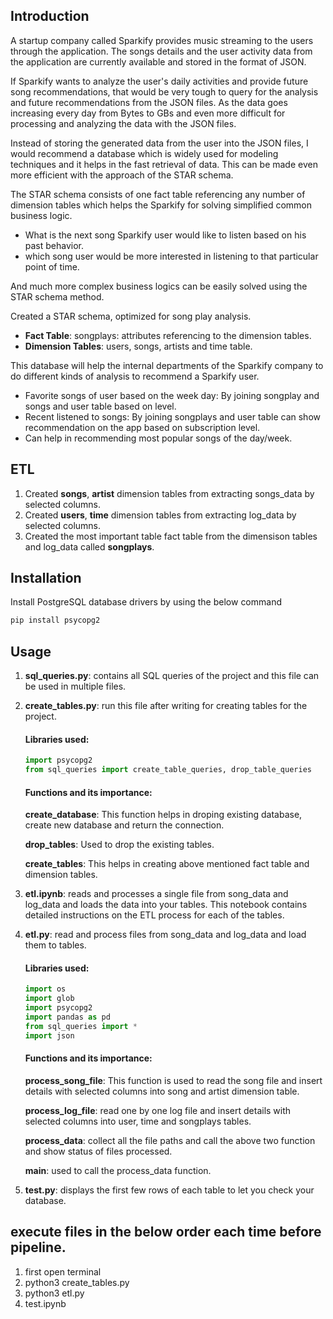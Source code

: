 ## Introduction

A startup company called Sparkify provides music streaming to the users through the application. The songs details and the user activity data from the application are currently available and stored in the format of JSON.

If Sparkify wants to analyze the user's daily activities and provide future song recommendations, that would be very tough to query for the analysis and future recommendations from the JSON files. As the data goes increasing every day from Bytes to GBs and even more difficult for processing and analyzing the data with the JSON files.

Instead of storing the generated data from the user into the JSON files, I would recommend a database which is widely used for modeling techniques and it helps in the fast retrieval of data. This can be made even more efficient with the approach of the STAR schema.

The STAR schema consists of one fact table referencing any number of dimension tables which helps the Sparkify for solving simplified common business logic.
* What is the next song Sparkify user would like to listen based on his past behavior.
* which song user would be more interested in listening to that particular point of time. 

And much more complex business logics can be easily solved using the STAR schema method.


Created a STAR schema, optimized for song play analysis.
* **Fact Table**: songplays: attributes referencing to the dimension tables.
* **Dimension Tables**: users, songs, artists and time table. 

This database will help the internal departments of the Sparkify company to do different kinds of analysis to recommend a Sparkify user. 

* Favorite songs of user based on the week day: By joining songplay and songs and user table based on level. 
* Recent listened to songs: By joining songplays and user table can show recommendation on the app based on subscription level. 
* Can help in recommending most popular songs of the day/week.

## ETL
1. Created **songs**, **artist** dimension tables from extracting songs_data by selected columns.
2. Created **users**, **time** dimension tables from extracting log_data by selected columns.
3. Created the most important table fact table from the dimensison tables and log_data called **songplays**. 

## Installation

Install PostgreSQL database drivers by using the below command
```bash
pip install psycopg2
```
## Usage
1. **sql_queries.py**: contains all SQL queries of the project and this file can be used in multiple files.
2. **create_tables.py**: run this file after writing for creating tables for the project.

      #### Libraries used:
     ```python
     import psycopg2
     from sql_queries import create_table_queries, drop_table_queries
     ```
     #### Functions and its importance:
     **create_database**: This function helps in droping existing database, create new database and return the connection.

    **drop_tables**: Used to drop the existing tables.

    **create_tables**: This helps in creating above mentioned fact table and dimension tables.
3. **etl.ipynb**: reads and processes a single file from song_data and log_data and loads the data into your tables. This notebook contains detailed instructions on the ETL process for each of the tables.
4. **etl.py**:   read  and process files from song_data and log_data and load them to tables. 
    #### Libraries used:
    ```python
    import os
    import glob
    import psycopg2
    import pandas as pd
    from sql_queries import *
    import json
     ```
    #### Functions and its importance:
   
    **process_song_file**: This function is used to read the song file and insert details with selected columns into song and artist dimension table.

    **process_log_file**: read one by one log file and insert details with selected columns into user, time and songplays tables.
   
    **process_data**: collect all the file paths and call the above two function and show status of files processed.

    **main**: used to call the process_data function.

5. **test.py**: displays the first few rows of each table to let you check your database.

## execute files in the below order each time before pipeline.

   1. first open terminal
   2. python3 create_tables.py      
   3. python3 etl.py
   3. test.ipynb
